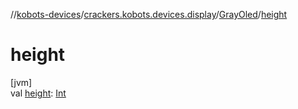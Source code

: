 //[kobots-devices](../../../index.md)/[crackers.kobots.devices.display](../index.md)/[GrayOled](index.md)/[height](height.md)

# height

[jvm]\
val [height](height.md): [Int](https://kotlinlang.org/api/latest/jvm/stdlib/kotlin/-int/index.html)
